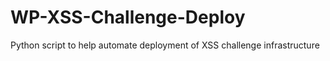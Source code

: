 # WP-XSS-Challenge-Deploy
Python script to help automate deployment of XSS challenge infrastructure
